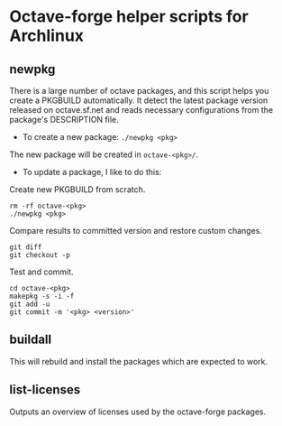 Octave-forge helper scripts for Archlinux
=========================================

newpkg
------

There is a large number of octave packages, and this script helps you create a
PKGBUILD automatically. It detect the latest package version released on
octave.sf.net and reads necessary configurations from the package's DESCRIPTION
file.

- To create a new package: `./newpkg <pkg>`

The new package will be created in `octave-<pkg>/`.

- To update a package, I like to do this:

Create new PKGBUILD from scratch.

    rm -rf octave-<pkg>
    ./newpkg <pkg>

Compare results to committed version and restore custom changes.

    git diff
    git checkout -p

Test and commit.

    cd octave-<pkg>
    makepkg -s -i -f
    git add -u
    git commit -m '<pkg> <version>'

buildall
--------

This will rebuild and install the packages which are expected to work.

list-licenses
-------------

Outputs an overview of licenses used by the octave-forge packages.
